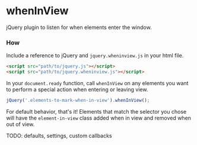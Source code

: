 # whenInView
jQuery plugin to listen for when elements enter the window.

### How

Include a reference to jQuery and `jquery.wheninview.js` in your html file. 

```html
<script src="path/to/jquery.js"></script>
<script src="path/to/jquery.wheninview.js"></script>
```

In your `document.ready` function, call `whenInView` on any elements you want to perform a special action when entering or leaving view.
 
```javascript
jQuery('.elements-to-mark-when-in-view').whenInView();
```

For default behavior, that's it! Elements that match the selector you chose will have the `element-in-view` class added when in view and removed when out of view.

TODO: defaults, settings, custom callbacks
